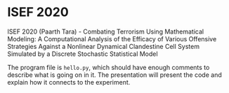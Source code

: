 # ISEF 2020

ISEF 2020 (Paarth Tara) - Combating Terrorism Using Mathematical Modeling: A Computational Analysis of the Efficacy of Various Offensive Strategies Against a Nonlinear Dynamical Clandestine Cell System Simulated by a Discrete Stochastic Statistical Model

The program file is `hello.py`, which should have enough comments to describe what is going on in it.
The presentation will present the code and explain how it connects to the experiment.
